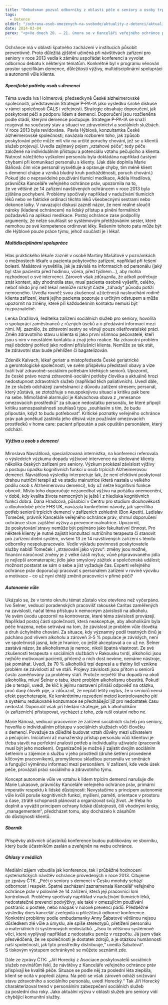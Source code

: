 ```yaml
---
title: "Ombudsman pozval odborníky z oblasti péče o seniory a osoby trpící demencí"
tags:
  - Detence
oldUrl: "/ochrana-osob-omezenych-na-svobode/aktuality-z-detenci/aktuality-z-detenci-2014/ombudsman-pozval-odborniky-z-oblasti-pece-o-seniory-a-osoby-trpici-demenci/"
date: 2014-03-04
perex: "<p>Ve dnech 20. – 21. února se v Kanceláři veřejného ochránce práv uskutečnila konference Ochrana práv seniorů v instituci s důrazem na osoby s demencí. Při poslechu přednášek i v diskusi na workshopech se setkali veřejná ochránkyně práv, pracovníci Kanceláře provádějící systematické návštěvy, experti ochránce, přizvaní odborníci, pracovníci krajských úřadů a Úřadu práce i lidé z šedesátky sociálních a zdravotních služeb. Plenárního i speciálního programu se dále účastnila desítka zahraničních hostí – pracovníků národních preventivních mechanismů a ombudsmanských institucí z Francie, Maďarska, Polska, Slovenska a Slovinska.</p>"
---
```


<!-- imported from the old website -->

<p>Ochránce má v oblasti špatného zacházení v institucích působit preventivně. Proto důležitá zjištění učiněná při návštěvách zařízení pro seniory v roce 2013 vedla k záměru uspořádat konferenci a vyvolat odbornou debatu k některým tématům. Konkrétně byl v programu věnován prostor specifikám demence, důležitosti výživy, multidisciplinární spolupráci a autonomii vůle klienta. </p><h5>Specifické potřeby osob s demencí </h5><p>Téma uvedla Iva Holmerová, předsedkyně České alzheimerovské společnosti, představením Strategie P-PA-IA jako výsledku široké diskuse v rámci společnosti ČALS i veřejnosti. Strategie obsahuje doporučení, jak poskytovat péči a podporu lidem s demencí. Doporučení jsou rozčleněna podle stádií, kterými demence postupuje. Strategie P-PA-IA se snaží reagovat na současný stav a situaci ve zdravotnictví a sociálních službách. V roce 2013 byla revidována.  Pavla Hýblová, konzultantka České alzheimerovské společnosti, navázala rozborem toho, jak způsob poskytování péče může mít vliv na určité poruchy chování, jež se u klientů služeb projevují. Uvedla zajímavý pojem „vztahové péče“, tedy péče založené na individuálním přístupu a potenciálu vztahu pečujícího a klienta. Nutnost náležitého vyškolení personálu byla dokládána například častými chybami při komunikaci personálu s klienty. (Jak dále doplnila Marie Báňová: čím více personál vysvětluje a opravuje chyby, tím méně klient s demencí chápe a vzniká bludný kruh podrážděnosti, poruch chování.) Pokud jde o nepravidelné používání tlumicí medikace, Adéla Hradilová, právnička Kanceláře veřejného ochránce práv, upozornila na to, že ve většině ze 14 zařízení navštívených ochráncem v roce 2013 byla zjištěna pochybení. Problémy spočívaly například v nadužívání tlumících léků nebo ve faktické ordinaci těchto léků všeobecnými sestrami nebo dokonce laiky. V navazující diskusi zazněl názor, že není reálné sloučit nároky (kladené ochráncem) na lidský přístup a plnění formálních požadavků na aplikaci medikace. Postoj ochránce zase podpořily argumenty, že nelze souhlasit se systémovým přetěžováním sester, které nemohou ze své kompetence ordinovat léky. Řešením tohoto patu může být dle Hýblové pouze práce týmu, jehož součástí je i lékař.</p><h5>Multidisciplinární spolupráce</h5><p>Hlas praktického lékaře zazněl v osobě Martiny Mašátové v poznámkách o možnostech lékaře u pacienta pobytového zařízení, například při řešení bolesti. Mašátová vysvětlila, jak je závislá na informacích od personálu (jaký byl stav pacienta před hodinou, včera, před týdnem…), aby mohla rozhodnout o své intervenci. Zároveň však zdůraznila, že ačkoli potřebuje znát kontext, aby zhodnotila stav, musí pacienta osobně vyšetřit, celého, neboť nikdo jiný než lékař nemůže rozkrýt časté „záhady“ původu potíží nemocného. Uvedla rovněž svou zkušenost užitečnosti naslouchání rodině klienta zařízení, která jejího pacienta pozoruje s určitým odstupem a může upozornit na změny, které při každodenním kontaktu nemusí být rozpoznatelné.</p><p>Lenka Dražilová, ředitelka zařízení sociálních služeb pro seniory, hovořila o spolupráci zaměstnanců z různých úseků a o předávání informací mezi nimi. Mj. zaznělo, že zdravotní sestry se věnují pouze ošetřovatelské práci. Změn zdravotního stavu u klienta si jako první všimnou pečovatelé, kteří jsou s ním v neustálém kontaktu a znají jeho reakce. Na zdravotní problém mají obdobný pohled jako rodinní příslušníci klienta. Nemůže se tak stát, že zdravotní stav bude přehlížen či bagatelizován. </p><p>Zdeněk Kalvach, lékař geriatr a místopředseda České geriatrické a gerontologické společnosti, ve svém příspěvku představil obavy a vize tváří tvář zdravotně-sociálním potřebám křehkých seniorů. Upozornil, že české právo nezná zdravotně-sociální potřeby člověka a aktuálně hrozí nedostupnost zdravotních služeb (například těch paliativních). Uvedl dále, že ze služeb odcházejí zaměstnanci z důvodu zatížení stresem; personál, který zůstává, se ztotožňuje s neuspokojivou situací a kritiku pak bere na sebe. Mimořádně alarmující je Kalvachova obava z „renesance omezovacích prostředků“ za situace nedostatku personálu, ke které připojil kritiku samospasitelnosti souhlasů typu „souhlasím s tím, že budu připoután, když to budu potřebovat“. Kritické poznatky veřejného ochránce práv pak poněkud zastínila jeho děsivá vize používání omezovacích prostředků v home care: pacient připoután a pak opuštěn personálem, který odchází.</p><h5>Výživa u osob s demencí</h5><p>Miroslava Navrátilová, specializovaná internistka, na konferenci referovala o výsledcích výzkumu dopadu výživové intervence na sledované klienty několika českých zařízení pro seniory. Výzkum prokázal závislost výživy a postupu úpadku kognitivních funkcí u osob trpících Alzheimerovou demencí. Navrátilová výsledky interpretuje tak, že není efektivní poskytovat drahou nutriční terapii až ve stadiu malnutrice (která nastala u velkého podílu osob s Alzheimerovou demencí), kdy už nelze kognitivní funkce obnovit. Místo toho doporučuje nezanedbat výživu na počátku onemocnění, v době, kdy kvalita života nemocných je ještě i z hlediska kognitivních funkcí dobrá. Dana Hradcová, působící v Centru pro studium dlouhověkosti a dlouhodobé péče FHS UK, navázala konkrétními návody, jak specifika potřeb seniorů trpících demencí v zařízeních zohlednit (Bon Apetit). Ladislav Tomeček, právník Kanceláře veřejného ochránce práv, shrnul doporučení ochránce stran zajištění výživy a prevence malnutrice. Upozornil, že poskytování stravy nemůže být pojímáno jako fakultativní činnost. Pro některé klienty je nutné zajistit konzultaci nutričního terapeuta či stanovit pro zařízení dietní systém, ovšem 13 ze 14 navštívených zařízení s těmito odborníky nespolupracovalo. Vedle výkladu povinností poskytovatele služby nabídl Tomeček i „stravování jako výzvu“: změny jsou možné, finanční náročnost změny je z velké části mýtus; vůně připravovaného jídla je nejlepší aromaterapie; jídlo jako smyslový zážitek a společenská událost; možnost postarat se sám o sebe a jíst vyžaduje čas. Experti veřejného ochránce práv doporučují pracovat s personálem zařízení v rovině výcviku a motivace – co už nyní chtějí změnit pracovníci v přímé péči?</p><h5>Autonomie vůle</h5><p>Ukázalo se, že v tomto okruhu témat zůstalo více otevřeno než vyčerpáno. Ivo Šelner, vedoucí poradenských pracovišť rakouské Caritas zaměřených na zavislosti, načal téma přístupu k nemocným závislostí na alkoholu. Ve svém úvodu upozornil na kontroverze, které téma závislostí provázejí. Například postoj části společnosti, která neakceptuje, aby alkoholikům byla péče hrazena, nebo setrvává na tom, že závislost je problém vůle člověka a druh úchylného chování. Za situace, kdy významný podíl trestných činů je pácháno pod vlivem alkoholu a zároveň 3-5 % populace je závislých, není ve společnosti jasná, kde je hranice, co ještě akceptovat a co už ne. Šelner zastává názor, že alkoholismus je nemoc, nikoli špatná vlastnost. Ze své zkušenosti terapeuta v sociálních službách v Rakousku tvrdí, alkoholici jsou nejhůře motivovaní pacienti, přičemž o nich dost nevíme, nemáme nástroje, jak pomáhat. Uvedl, že 70 % alkoholiků trpí depresí a u třetiny lidí vznikne problém se závislostí až ve stáří. Projevy závislosti jsou přitom u seniorů často zaměňovány za problémy stáří. Protože největší tíha dopadá na okolí alkoholika, mluví Šelner o tabu, které problém alkoholismu obestírá. Pokud jde o terapii, uvedl, že klíč k jejímu nastavení přináší odpověď na otázku, proč daný člověk pije, a zdůraznil, že neplatí letitý mýtus, že u seniorů nemá efekt psychoterapie. Ke konkrétnímu rozvedení metod kontrolovaného pití a systému redukované konzumace se přednášející již pro nedostatek času nedostal. Doporučil však při hledání strategie, jak k alkoholikům (v zařízeních) přistupovat, vycházet z toho, zda ruší ostatní nebo ne.</p><p>Marie Báňová, vedoucí pracovnice ze zařízení sociálních služeb pro seniory, hovořila o individuálním přístupu v sociálních službách vůči člověku s demencí. Považuje za důležité budovat vztah důvěry mezi uživatelem a pečujícím. Iniciativní až manažerský přístup personálu vůči klientovi je třeba stavět na perfektní znalosti potřeb a individuality uživatele (pracovník musí být jeho mozkem). Organizačně je možné ji zajistit dvojím sociálním šetřením u zájemce o službu v jeho prostředí (druhé šetření provedené klíčovým pracovníkem), promyšlenou skladbou personálu ve směnách a fungující výměnou informací mezi personálem. V zařízení, kde vede úsek péče, provázali práci sociálního a zdravotního týmu.</p><p>Koncept autonomie vůle ve vztahu k lidem trpícím demencí narušuje dle Marie Lukasové, právničky Kanceláře veřejného ochránce práv, primární imperativ respektu k lidské důstojnosti: Nevystačíme s principem autonomie vůle kvůli poruše kognitivních funkcí, myšlení, paměti, orientace v prostoru a čase, ztrátě schopnosti plánovat a organizovat svůj život. Je třeba ho doplnit a vyvážit principem ochrany lidské důstojnosti, čili vhodnými kroky, „managementem“, předcházet tomu, aby docházelo k zásahům do důstojnosti klientů.</p><h5>Sborník</h5><p>Příspěvky aktivních účastníků konference budou publikovány ve sborníku, který bude účastníkům zaslán a zveřejněn na webu ochránce. </p><h5>Ohlasy v médiích</h5><p>Mediální zájem vzbudila jak konference, tak i průběžné hodnocení systematických návštěv ochránce provedených v roce 2013. Citujeme ze zprávy ČTK. „Péči o seniory s demencí v Česku mnohdy schází odbornost i respekt. Špatné zacházení zaznamenala Kancelář veřejného ochránce práv v polovině ze 14 zařízení, která její pracovníci loni kontrolovali. Problémy spočívaly například v nadužívání tlumících léků, nedostatečné prevenci podvýživy, ale také v omezujícím používání postranic u postele, nebo naopak v nulové prevenci pádů. Předběžné výsledky dnes kancelář zveřejnila u příležitosti odborné konference. Konkrétní problémy podle ombudsmanky Anny Šabatové většinou nejsou důsledkem zlé vůle a úmyslu, ale spíše stereotypů, přetížení personálu a materiálních či systémových nedostatků. „Jsou to většinou systémové věci, které vyplývají například z nedostatku peněz v rozpočtu. Já jsem však přesvědčená, že ve společnosti je dostatek zdrojů, a je otázkou humánnosti naší společnosti, jak tyto prostředky distribuuje,“ uvedla Šabatová“. S tiskovým výstupem ochránkyně se můžete seznámit zde. </p><p>Dále ze zprávy ČTK: „Jiří Horecký z Asociace poskytovatelů sociálních služeb novinářům řekl, že návštěvy z Kanceláře veřejného ochránce práv přispívají ke kvalitě péče. Situace se podle něj za poslední léta zlepšila, klient se ocitá v popředí zájmu. Na péči se však zároveň odráží snižování stavu zdravotního a sociálního personálu, uvedl Horecký.“ Tak Jiří Horecký charakterizoval trend v personálním zabezpečení sociálních služeb za poslední dva roky. Jako aktuální výzvu v oblasti služeb pro seniory vidí chybějící komunitní služby.</p><p> </p>
